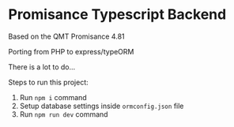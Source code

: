 # Promisance Typescript Backend

Based on the QMT Promisance 4.81

Porting from PHP to express/typeORM

There is a lot to do...

Steps to run this project:

1. Run `npm i` command
2. Setup database settings inside `ormconfig.json` file
3. Run `npm run dev` command
